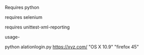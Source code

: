Requires python

requires selenium

requires unittest-xml-reporting

usage-

python alationlogin.py https://xyz.com/  "OS X 10.9" "firefox 45"
